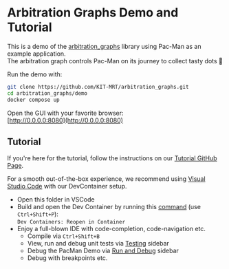 # Arbitration Graphs Demo and Tutorial

This is a demo of the [arbitration_graphs](https://github.com/KIT-MRT/arbitration_graphs) library using Pac-Man as an example application.  
The arbitration graph controls Pac-Man on its journey to collect tasty dots 🍬

Run the demo with:

```bash
git clone https://github.com/KIT-MRT/arbitration_graphs.git
cd arbitration_graphs/demo
docker compose up
```

Open the GUI with your favorite browser:  
[http://0.0.0.0:8080](http://0.0.0.0:8080)


## Tutorial

If you're here for the tutorial, follow the instructions on our [Tutorial GitHub Page](https://kit-mrt.github.io/arbitration_graphs/docs/Tutorial.md).

For a smooth out-of-the-box experience, we recommend using [Visual Studio Code](https://code.visualstudio.com/) with our DevContainer setup.

- Open this folder in VSCode
- Build and open the Dev Container by running this [command](https://code.visualstudio.com/docs/getstarted/userinterface#_command-palette) (use `Ctrl+Shift+P`):  
  `Dev Containers: Reopen in Container`
- Enjoy a full-blown IDE with code-completion, code-navigation etc.
  - Compile via `Ctrl+Shift+B`
  - View, run and debug unit tests via [Testing](https://code.visualstudio.com/docs/editor/testing) sidebar
  - Debug the PacMan Demo via [Run and Debug](https://code.visualstudio.com/docs/editor/debugging) sidebar
  - Debug with breakpoints etc.